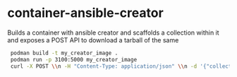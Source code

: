 # container-ansible-creator

Builds a container with ansible creator and scaffolds a collection within it and exposes a POST API to download a tarball of the same

```bash
 podman build -t my_creator_image .
 podman run -p 3100:5000 my_creator_image
 curl -X POST \\n -H "Content-Type: application/json" \\n -d '{"collection_name": "myapp.test"}' \\n http://localhost:3100/generate_collection --output .
```
